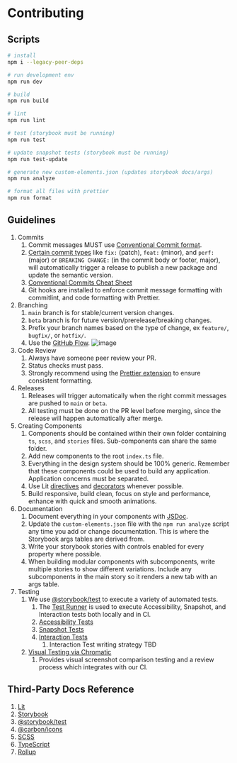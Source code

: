 # Contributing

## Scripts

```bash
# install
npm i --legacy-peer-deps

# run development env
npm run dev

# build
npm run build

# lint
npm run lint

# test (storybook must be running)
npm run test

# update snapshot tests (storybook must be running)
npm run test-update

# generate new custom-elements.json (updates storybook docs/args)
npm run analyze

# format all files with prettier
npm run format
```

## Guidelines

1. Commits
   1. Commit messages MUST use [Conventional Commit format](https://www.conventionalcommits.org).
   1. [Certain commit types](https://semantic-release.gitbook.io/semantic-release/#commit-message-format) like `fix:` (patch), `feat:` (minor), and `perf:` (major) or `BREAKING CHANGE:` (in the commit body or footer, major), will automatically trigger a release to publish a new package and update the semantic version.
   1. [Conventional Commits Cheat Sheet](https://gist.github.com/Zekfad/f51cb06ac76e2457f11c80ed705c95a3)
   1. Git hooks are installed to enforce commit message formatting with commitlint, and code formatting with Prettier.
1. Branching
   1. `main` branch is for stable/current version changes.
   1. `beta` branch is for future version/prerelease/breaking changes.
   1. Prefix your branch names based on the type of change, ex `feature/`, `bugfix/`, or `hotfix/`.
   1. Use the [GitHub Flow](https://docs.github.com/en/get-started/quickstart/github-flow).
      ![image](https://i0.wp.com/build5nines.com/wp-content/uploads/2018/01/GitHub-Flow.png)
1. Code Review
   1. Always have someone peer review your PR.
   1. Status checks must pass.
   1. Strongly recommend using the [Prettier extension](https://marketplace.visualstudio.com/items?itemName=esbenp.prettier-vscode) to ensure consistent formatting.
1. Releases
   1. Releases will trigger automatically when the right commit messages are pushed to `main` or `beta`.
   1. All testing must be done on the PR level before merging, since the release will happen automatically after merge.
1. Creating Components
   1. Components should be contained within their own folder containing `ts`, `scss`, and `stories` files. Sub-components can share the same folder.
   1. Add new components to the root `index.ts` file.
   1. Everything in the design system should be 100% generic. Remember that these components could be used to build any application. Application concerns must be separated.
   1. Use Lit [directives](https://lit.dev/docs/templates/directives/) and [decorators](https://lit.dev/docs/components/decorators/) whenever possible.
   1. Build responsive, build clean, focus on style and performance, enhance with quick and smooth animations.
1. Documentation
   1. Document everything in your components with [JSDoc](https://custom-elements-manifest.open-wc.org/analyzer/getting-started/#supported-jsdoc).
   1. Update the `custom-elements.json` file with the `npm run analyze` script any time you add or change documentation. This is where the Storybook args tables are derived from.
   1. Write your storybook stories with controls enabled for every property where possible.
   1. When building modular components with subcomponents, write multiple stories to show different variations. Include any subcomponents in the main story so it renders a new tab with an args table.
1. Testing
   1. We use [@storybook/test](https://storybook.js.org/docs/writing-tests) to execute a variety of automated tests.
      1. The [Test Runner](https://storybook.js.org/docs/writing-tests/test-runner) is used to execute Accessibility, Snapshot, and Interaction tests both locally and in CI.
      1. [Accessibility Tests](https://storybook.js.org/docs/writing-tests/accessibility-testing)
      1. [Snapshot Tests](https://storybook.js.org/docs/writing-tests/snapshot-testing)
      1. [Interaction Tests](https://storybook.js.org/docs/writing-tests/interaction-testing)
         1. Interaction Test writing strategy TBD
   1. [Visual Testing via Chromatic](https://www.chromatic.com/)
      1. Provides visual screenshot comparison testing and a review process which integrates with our CI.

## Third-Party Docs Reference

1. [Lit](https://lit.dev/docs/)
1. [Storybook](https://storybook.js.org/docs/7.0/web-components/get-started/introduction)
1. [@storybook/test](https://storybook.js.org/docs/writing-tests)
1. [@carbon/icons](https://github.com/carbon-design-system/carbon/tree/main/packages/icons)
1. [SCSS](https://sass-lang.com/guide)
1. [TypeScript](https://www.typescriptlang.org/docs/)
1. [Rollup](https://rollupjs.org/guide/en/)
